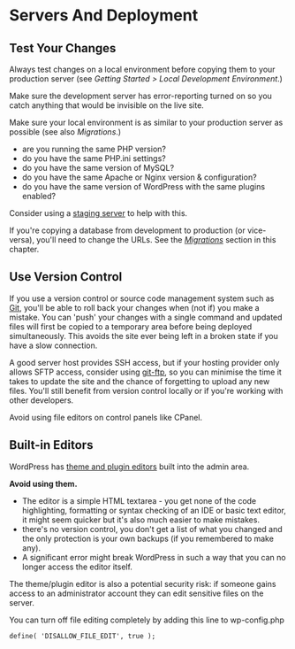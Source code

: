 # Servers And Deployment

## Test Your Changes

Always test changes on a local environment before copying them to your production server (see *Getting Started > Local Development Environment*.)

Make sure the development server has error-reporting turned on so you catch anything that would be invisible on the live site.

Make sure your local environment is as similar to your production server as possible (see also *Migrations*.)

- are you running the same PHP version?
- do you have the same PHP.ini settings?
- do you have the same version of MySQL?
- do you have the same Apache or Nginx version & configuration?
- do you have the same version of WordPress with the same plugins enabled?

Consider using a [staging server](https://en.wikipedia.org/wiki/Staging_site) to help with this.

If you're copying a database from development to production (or vice-versa), you'll need to change the URLs. See the [*Migrations*](https://github.com/Tarendai/WordPress-The-Right-Way/blob/master/en/servers_and_deployment/migrations.md) section in this chapter.

## Use Version Control

If you use a version control or source code management system such as [Git](http://git-scm.com/), you'll be able to roll back your changes when (not if) you make a mistake. You can 'push' your changes with a single command and updated files will first be copied to a temporary area before being deployed simultaneously. This avoids the site ever being left in a broken state if you have a slow connection.

A good server host provides SSH access, but if your hosting provider only allows SFTP access, consider using [git-ftp](https://github.com/git-ftp/git-ftp), so you can minimise the time it takes to update the site and the chance of forgetting to upload any new files. You'll still benefit from version control locally or if you're working with other developers.

Avoid using file editors on control panels like CPanel.

## Built-in Editors

WordPress has [theme and plugin editors](http://codex.wordpress.org/Editing_Files) built into the admin area.

**Avoid using them.**

- The editor is a simple HTML textarea - you get none of the code highlighting, formatting or syntax checking of an IDE or basic text editor, it might seem quicker but it's also much easier to make mistakes.
- there's no version control, you don't get a list of what you changed and the only protection is your own backups (if you remembered to make any).
- A significant error might break WordPress in such a way that you can no longer access the editor itself.

The theme/plugin editor is also a potential security risk: if someone gains access to an administrator account they can edit sensitive files on the server.

You can turn off file editing completely by adding this line to wp-config.php

    define( 'DISALLOW_FILE_EDIT', true );
